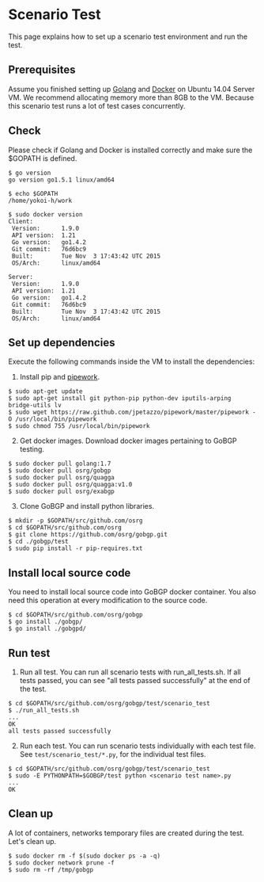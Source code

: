 Scenario Test
========================

This page explains how to set up a scenario test environment and run the test.

## Prerequisites

Assume you finished setting up [Golang](https://golang.org/doc/install) and [Docker](https://docs.docker.com/installation/ubuntulinux/) on Ubuntu 14.04 Server VM.
We recommend allocating memory more than 8GB to the VM.
Because this scenario test runs a lot of test cases concurrently.

## <a name="section0"> Check
Please check if Golang and Docker is installed correctly and
make sure the $GOPATH is defined.

```shell
$ go version
go version go1.5.1 linux/amd64

$ echo $GOPATH
/home/yokoi-h/work

$ sudo docker version
Client:
 Version:      1.9.0
 API version:  1.21
 Go version:   go1.4.2
 Git commit:   76d6bc9
 Built:        Tue Nov  3 17:43:42 UTC 2015
 OS/Arch:      linux/amd64

Server:
 Version:      1.9.0
 API version:  1.21
 Go version:   go1.4.2
 Git commit:   76d6bc9
 Built:        Tue Nov  3 17:43:42 UTC 2015
 OS/Arch:      linux/amd64
```

## <a name="section1"> Set up dependencies
Execute the following commands inside the VM to install the dependencies:

1. Install pip and [pipework](https://github.com/jpetazzo/pipework).

```shell
$ sudo apt-get update
$ sudo apt-get install git python-pip python-dev iputils-arping bridge-utils lv
$ sudo wget https://raw.github.com/jpetazzo/pipework/master/pipework -O /usr/local/bin/pipework
$ sudo chmod 755 /usr/local/bin/pipework
```

2. Get docker images.
 Download docker images pertaining to GoBGP testing.

```shell
$ sudo docker pull golang:1.7
$ sudo docker pull osrg/gobgp
$ sudo docker pull osrg/quagga
$ sudo docker pull osrg/quagga:v1.0
$ sudo docker pull osrg/exabgp
```

3. Clone GoBGP and install python libraries.

```shell
$ mkdir -p $GOPATH/src/github.com/osrg
$ cd $GOPATH/src/github.com/osrg
$ git clone https://github.com/osrg/gobgp.git
$ cd ./gobgp/test
$ sudo pip install -r pip-requires.txt
```

## <a name="section2"> Install local source code
You need to install local source code into GoBGP docker container.
You also need this operation at every modification to the source code.

```shell
$ cd $GOPATH/src/github.com/osrg/gobgp
$ go install ./gobgp/
$ go install ./gobgpd/
```

## <a name="section3"> Run test

1. Run all test.
 You can run all scenario tests with run_all_tests.sh.
 If all tests passed, you can see "all tests passed successfully" at the end of the test.

```shell
$ cd $GOPATH/src/github.com/osrg/gobgp/test/scenario_test
$ ./run_all_tests.sh
...
OK
all tests passed successfully
```

2. Run each test.
 You can run scenario tests individually with each test file.
 See `test/scenario_test/*.py`, for the individual test files.

```shell
$ cd $GOPATH/src/github.com/osrg/gobgp/test/scenario_test
$ sudo -E PYTHONPATH=$GOBGP/test python <scenario test name>.py
...
OK
```

## <a name="section4"> Clean up
A lot of containers, networks temporary files are created during the test.
Let's clean up.

```shell
$ sudo docker rm -f $(sudo docker ps -a -q)
$ sudo docker network prune -f
$ sudo rm -rf /tmp/gobgp
```
